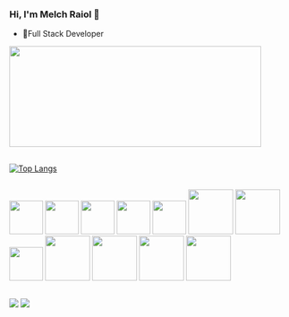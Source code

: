 ### Hi, I'm Melch Raiol 👋


- 🔭Full Stack Developer

<div align-item=center>
 <a href="https://github.com/melch-raiol">
  <img width="450em" height="180em" src="https://github-readme-stats-sigma-five.vercel.app/api?username=melch-raiol&show_icons=true&theme=nightowl&include_all_commits=true&count_private=true&custom_title=Melch%20Roza%20%27s%20GitHub%20Stats"/>
  
</div>
 
 ##
 
 [![Top Langs](https://github-readme-stats.vercel.app/api/top-langs/?username=melch-raiol)](https://github.com/anuraghazra/github-readme-stats)

##

<div>
   <img height="60em" src="https://cdn.jsdelivr.net/gh/devicons/devicon/icons/html5/html5-original.svg" />
   <img height="60em" src="https://cdn.jsdelivr.net/gh/devicons/devicon/icons/css3/css3-original.svg" />
   <img height="60em" src="https://cdn.jsdelivr.net/gh/devicons/devicon/icons/react/react-original-wordmark.svg" />
   <img height="60em"src="https://cdn.jsdelivr.net/gh/devicons/devicon/icons/javascript/javascript-plain.svg" />
   <img height="60em" src="https://www.typescriptlang.org/favicon.ico" />
   <img height="80em" src="https://cdn.jsdelivr.net/gh/devicons/devicon/icons/npm/npm-original-wordmark.svg" />
   <img height="80em" src="https://cdn.jsdelivr.net/gh/devicons/devicon@latest/icons/yarn/yarn-original-wordmark.svg" />       
   <img height="60em"src="https://cdn.jsdelivr.net/gh/devicons/devicon/icons/postgresql/postgresql-original-wordmark.svg" />
   <img height="80em"src="https://cdn.jsdelivr.net/gh/devicons/devicon/icons/nodejs/nodejs-original-wordmark.svg" />
   <img height="80em" src="https://cdn.jsdelivr.net/gh/devicons/devicon/icons/nestjs/nestjs-plain-wordmark.svg" />
   <img height="80em" src="https://cdn.jsdelivr.net/gh/devicons/devicon@latest/icons/nextjs/nextjs-original.svg" />     
   <img height="80em" src="https://cdn.jsdelivr.net/gh/devicons/devicon@latest/icons/sass/sass-original.svg" />
          
</div>

 ##
 
<div >
<a href = "mailto:melchraiol@hotmail.com"><img src="https://img.shields.io/badge/Hotmail-D14836?style=for-the-badge&logo=gmail&logoColor=white" target="_blank"></a>
<a href="https://www.linkedin.com/in/melch-raiol-202a0b24a/" target="_blank"><img src="https://img.shields.io/badge/-LinkedIn-%230077B5?style=for-the-badge&logo=linkedin&logoColor=white" target="_blank"></a>
</div>

